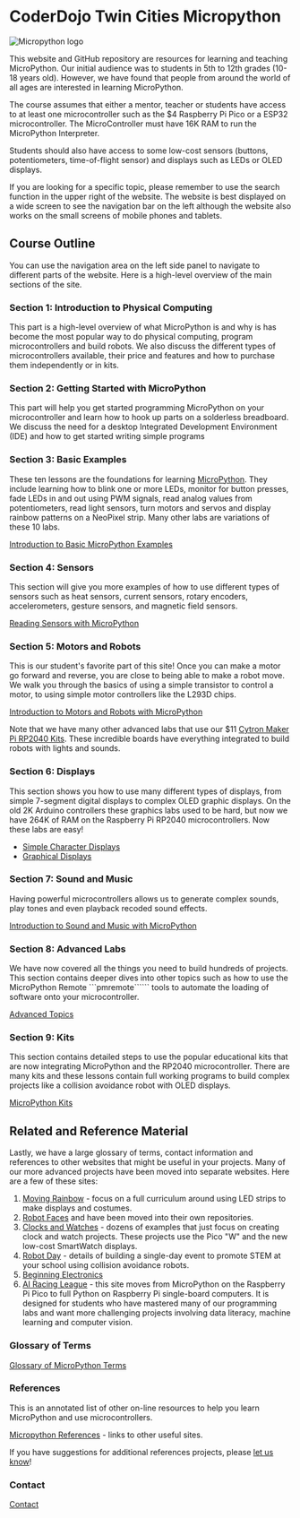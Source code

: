 # CoderDojo Twin Cities Micropython

![Micropython logo](img/banner.png)

This website and GitHub repository are resources for learning and teaching MicroPython.  Our initial audience was to students in 5th to 12th grades (10-18 years old).  However, we have found that people from around
the world of all ages are interested in learning MicroPython.

The course assumes that either a mentor, teacher or students have access to at least one microcontroller such as the $4 Raspberry Pi Pico or a ESP32 microcontroller.  The MicroController must have 16K RAM to run
the MicroPython Interpreter.

Students should also have access to some low-cost sensors (buttons, potentiometers, time-of-flight sensor) and displays such as LEDs or OLED displays.

If you are looking for a specific topic, please remember to use the search function in the upper right of the website.  The website is best displayed on a wide screen to see the navigation bar on the left although the website also works on the small screens of mobile phones and tablets.

## Course Outline

You can use the navigation area on the left side panel to navigate to different parts of the website.  Here is a high-level overview of the main sections of the site.

### Section 1: Introduction to Physical Computing

This part is a high-level overview of what MicroPython is and why is has become the most popular way to do physical computing, program microcontrollers and build robots.  We also discuss the different types of microcontrollers available, their price and features and how to purchase them independently or in kits.

### Section 2: Getting Started with MicroPython

This part will help you get started programming MicroPython on your microcontroller and learn how to hook up parts on a solderless breadboard.  We discuss the need for a desktop Integrated Development Environment (IDE) and how to get started writing simple programs

### Section 3: Basic Examples

These ten lessons are the foundations for learning [MicroPython](misc/glossary#micropython).  They include learning how to blink one or more LEDs, monitor for button presses, fade LEDs in and out using PWM signals, read analog values from potentiometers, read light sensors, turn motors and servos and display rainbow patterns on a NeoPixel strip.  Many other labs are variations of these 10 labs.

[Introduction to Basic MicroPython Examples](intro/01-intro.md)

### Section 4: Sensors

This section will give you more examples of how to use different types of sensors such as heat sensors, current sensors, rotary encoders, accelerometers, gesture sensors, and magnetic field sensors.

[Reading Sensors with MicroPython](sensors/01-intro.md)

### Section 5: Motors and Robots

This is our student's favorite part of this site!  Once you can make a motor go forward and reverse, you are close to being able to make a robot move.  We walk you through the basics of using a simple transistor to control a motor, to using simple motor controllers like the L293D chips.

[Introduction to Motors and Robots with MicroPython](motors/01-intro.md)

Note that we have many other advanced labs that use our $11 [Cytron Maker Pi RP2040 Kits](kits/maker-pi-rp2040-robot/01-intro.md).  These incredible boards have everything integrated to build robots with lights and sounds.

### Section 6: Displays

This section shows you how to use many different types of displays, from simple 7-segment digital displays to complex OLED graphic displays.  On the old 2K Arduino controllers these graphics labs used to be hard, but now we have 264K of RAM on the Raspberry Pi RP2040 microcontrollers.  Now these labs are easy!

* [Simple Character Displays](displays/01-intro.md)
* [Graphical Displays](oled/01-intro.md)

### Section 7: Sound and Music

Having powerful microcontrollers allows us to generate complex sounds, play tones and even playback recoded sound effects.

[Introduction to Sound and Music with MicroPython](sound/01-intro.md)

### Section 8: Advanced Labs

We have now covered all the things you need to build hundreds of projects.  This section contains deeper dives into other topics
such as how to use the MicroPython Remote ```pmremote`````` tools to automate the loading of software onto your microcontroller.

[Advanced Topics](advanced-labs/01-intro.md)

### Section 9: Kits

This section contains detailed steps to use the popular educational kits that are now integrating MicroPython and the RP2040 microcontroller.  There are many kits and these lessons contain full working programs to build complex projects like a collision avoidance robot with OLED displays.

[MicroPython Kits](kits/01-intro.md)

## Related and Reference Material

Lastly, we have a large glossary of terms, contact information and references to other websites that might be useful in your projects.  Many of our more advanced projects have been moved into separate websites.
Here are a few of these sites:

1. [Moving Rainbow](https://dmccreary.github.io/moving-rainbow/) - focus on a full curriculum around using LED strips to make displays and costumes.
2. [Robot Faces](https://dmccreary.github.io/robot-faces/) and have been moved into their own repositories.
3. [Clocks and Watches](https://dmccreary.github.io/micropython-clocks-and-watches/) - dozens of examples that just focus on creating clock and watch projects.  These projects use the Pico "W" and the new low-cost SmartWatch displays.
4. [Robot Day](https://dmccreary.github.io/robot-day/) - details of building a single-day event to promote STEM at your school using
collision avoidance robots.
5. [Beginning Electronics](https://dmccreary.github.io/beginning-electronics/)
6. [AI Racing League](https://www.coderdojotc.org/ai-racing-league/) - this site moves from MicroPython on the Raspberry Pi Pico to full Python on Raspberry Pi single-board computers.  It is designed for students
who have mastered many of our programming labs and want more challenging projects involving data literacy, machine learning and computer vision.

### Glossary of Terms

[Glossary of MicroPython Terms](misc/glossary.md)

### References

This is an annotated list of other on-line resources to help you learn MicroPython and use microcontrollers.

[Micropython References](misc/references.md) - links to other useful sites.

If you have suggestions for additional references projects, please [let us know](mailto:info@codesavvy.org)!

### Contact
[Contact](misc/contact.md)



